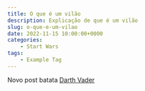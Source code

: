 ```yaml
---
title: O que é um vilão
description: Explicação de que é um vilão
slug: o-que-e-um-vilao
date: 2022-11-15 10:00:00+0000
categories:
    - Start Wars
tags:
    - Example Tag
---
```


Novo post batata [Darth Vader](https://unsplash.com/@pawel_czerwinski)